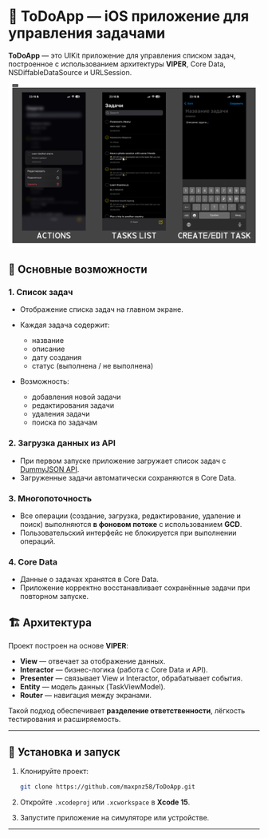 # 📌 ToDoApp — iOS приложение для управления задачами

**ToDoApp** — это UIKit приложение для управления списком задач, построенное с использованием архитектуры **VIPER**, Core Data, NSDiffableDataSource и URLSession.

![Screens](Pictures/pic1.png)

## 🚀 Основные возможности

### 1. Список задач

* Отображение списка задач на главном экране.
* Каждая задача содержит:

  * название
  * описание
  * дату создания
  * статус (выполнена / не выполнена)
* Возможность:

  * добавления новой задачи
  * редактирования задачи
  * удаления задачи
  * поиска по задачам

### 2. Загрузка данных из API

* При первом запуске приложение загружает список задач с [DummyJSON API](https://dummyjson.com/todos).
* Загруженные задачи автоматически сохраняются в Core Data.

### 3. Многопоточность

* Все операции (создание, загрузка, редактирование, удаление и поиск) выполняются **в фоновом потоке** с использованием **GCD**.
* Пользовательский интерфейс не блокируется при выполнении операций.

### 4. Core Data

* Данные о задачах хранятся в Core Data.
* Приложение корректно восстанавливает сохранённые задачи при повторном запуске.

## 🏗 Архитектура

Проект построен на основе **VIPER**:

* **View** — отвечает за отображение данных.
* **Interactor** — бизнес-логика (работа с Core Data и API).
* **Presenter** — связывает View и Interactor, обрабатывает события.
* **Entity** — модель данных (TaskViewModel).
* **Router** — навигация между экранами.

Такой подход обеспечивает **разделение ответственности**, лёгкость тестирования и расширяемость.

---

## 🚀 Установка и запуск

1. Клонируйте проект:

   ```bash
   git clone https://github.com/maxpnz58/ToDoApp.git
   ```
2. Откройте `.xcodeproj` или `.xcworkspace` в **Xcode 15**.
3. Запустите приложение на симуляторе или устройстве.

---
